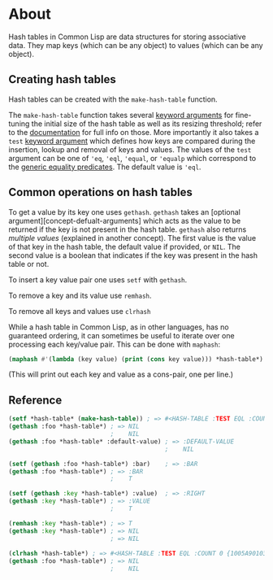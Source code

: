 # About

Hash tables in Common Lisp are data structures for storing associative data. 
They map keys (which can be any object) to values (which can be any object). 

## Creating hash tables

Hash tables can be created with the `make-hash-table` function.

The `make-hash-table` function takes several [keyword arguments][concept-named-parameters] for fine-tuning the initial size of the hash table as well as its resizing threshold; refer to the [documentation][hyperspec-make-hash-table] for full info on those.
More importantly it also takes a `test` [keyword argument][concept-named-parameters] which defines how keys are compared during the insertion, lookup and removal of keys and values.
The values of the `test` argument can be one of `'eq`, `'eql`, `'equal`, or `'equalp` which correspond to the [generic equality predicates][concept-equality]. 
The default value is `'eql`.

## Common operations on hash tables

To get a value by its key one uses `gethash`.
`gethash` takes an [optional argument][concept-defualt-arguments] which acts as the value to be returned if the key is not present in the hash table.
`gethash` also returns _multiple values_ (explained in another concept). 
The first value is the value of that key in the hash table, the default value if provided, or `NIL`.
The second value is a boolean that indicates if the key was present in the hash table or not.

To insert a key value pair one uses `setf` with `gethash`.

To remove a key and its value use `remhash`.

To remove all keys and values use `clrhash`


While a hash table in Common Lisp, as in other languages, has no guaranteed ordering, it can sometimes be useful to iterate over one processing each key/value pair.
This can be done with `maphash`:

```lisp
(maphash #'(lambda (key value) (print (cons key value))) *hash-table*)
```
(This will print out each key and value as a cons-pair, one per line.)

## Reference

```lisp
(setf *hash-table* (make-hash-table)) ; => #<HASH-TABLE :TEST EQL :COUNT 0 {100375FD23}>
(gethash :foo *hash-table*) ; => NIL
                            ;    NIL
(gethash :foo *hash-table* :default-value) ; => :DEFAULT-VALUE
                                           ;    NIL

(setf (gethash :foo *hash-table*) :bar)    ; => :BAR
(gethash :foo *hash-table*) ; => :BAR
                            ;    T

(setf (gethash :key *hash-table*) :value)  ; => :RIGHT
(gethash :key *hash-table*) ; => :VALUE
                            ;    T

(remhash :key *hash-table*) ; => T
(gethash :key *hash-table*) ; => NIL
                            ; => NIL
                            
(clrhash *hash-table*) ; => #<HASH-TABLE :TEST EQL :COUNT 0 {1005A90103}>
(gethash :foo *hash-table*) ; => NIL
                            ;    NIL
```

[concept-default-arguments]: /tracks/common-lisp/concepts/default-arguments
[concept-equality]: /tracks/common-lisp/concepts/equality
[concept-named-parameters]: /tracks/common-lisp/concepts/named-parameters
[hyperspec-make-hash-table]: http://www.lispworks.com/documentation/HyperSpec/Body/f_mk_has.htm#make-hash-table
